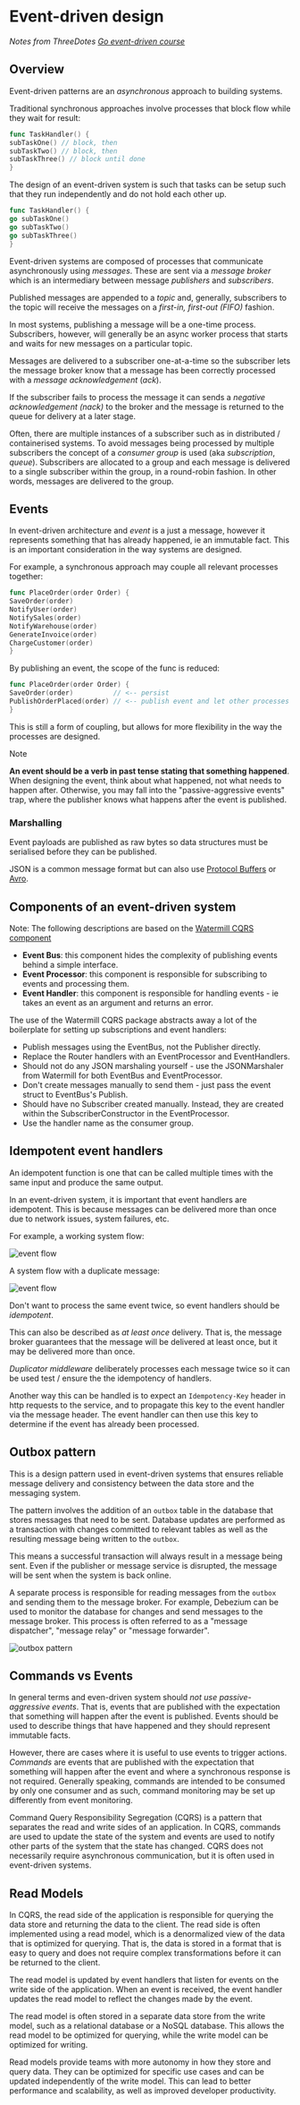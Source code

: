 # Event-driven design

*Notes from ThreeDotes [Go event-driven course](https://academy.threedots.tech/trainings/go-event-driven)*

## Overview

Event-driven patterns are an *asynchronous* approach to building systems.

Traditional synchronous approaches involve processes that block flow while they wait for result:

```go
func TaskHandler() {
subTaskOne() // block, then 
subTaskTwo() // block, then
subTaskThree() // block until done
}
```

The design of an event-driven system is such that tasks can be setup such that they run independently and do not hold
each other up.

```go
func TaskHandler() {
go subTaskOne()
go subTaskTwo()
go subTaskThree()
}
```

Event-driven systems are composed of processes that communicate asynchronously using *messages*. These are sent via a
*message broker* which is an intermediary between message *publishers* and *subscribers*.

Published messages are appended to a *topic* and, generally, subscribers to the topic will receive the messages on a
*first-in, first-out (FIFO)* fashion.

In most systems, publishing a message will be a one-time process. Subscribers, however, will generally be an async
worker process that starts and waits for new messages on a particular topic.

Messages are delivered to a subscriber one-at-a-time so the subscriber lets the message broker know that a message has
been correctly processed with a *message acknowledgement* (*ack*).

If the subscriber fails to process the message it can sends a *negative acknowledgement (nack)* to the broker and the
message is returned to the queue for delivery at a later stage.

Often, there are multiple instances of a subscriber such as in distributed / containerised systems. To avoid messages
being processed by multiple subscribers the concept of a *consumer group* is used (aka *subscription*, *queue*).
Subscribers are allocated to a group and each message is delivered to a single subscriber within the group, in a
round-robin fashion. In other words, messages are delivered to the group.

## Events

In event-driven architecture and *event* is a just a message, however it represents something that has already happened,
ie an immutable fact. This is an important consideration in the way systems are designed.

For example, a synchronous approach may couple all relevant processes together:

```go
func PlaceOrder(order Order) {
SaveOrder(order)
NotifyUser(order)
NotifySales(order)
NotifyWarehouse(order)
GenerateInvoice(order)
ChargeCustomer(order)
}
```

By publishing an event, the scope of the func is reduced:

```go
func PlaceOrder(order Order) {
SaveOrder(order)          // <-- persist
PublishOrderPlaced(order) // <-- publish event and let other processes respond
}
```

This is still a form of coupling, but allows for more flexibility in the way the processes are designed.



> [!NOTE]
>
> **An event should be a verb in past tense stating that something happened**. When designing the event, think about
> what happened, not what needs to happen after. Otherwise, you may fall into the "passive-aggressive events" trap,
> where
> the publisher knows what happens after the event is published.

### Marshalling

Event payloads are published as raw bytes so data structures must be serialised before they can be published.

JSON is a common message format but can also use [Protocol Buffers](https://protobuf.dev)
or [Avro](https://avro.apache.org).

## Components of an event-driven system

Note: The following descriptions are based on the [Watermill CQRS component](https://watermill.io/docs/cqrs/)

- **Event Bus**: this component hides the complexity of publishing events behind a simple interface.
- **Event Processor**: this component is responsible for subscribing to events and processing them.
- **Event Handler**: this component is responsible for handling events - ie takes an event as an argument and returns an
  error.

The use of the Watermill CQRS package abstracts away a lot of the boilerplate for setting up subscriptions and
event handlers:

- Publish messages using the EventBus, not the Publisher directly.
- Replace the Router handlers with an EventProcessor and EventHandlers.
- Should not do any JSON marshaling yourself - use the JSONMarshaler from Watermill for both EventBus and
  EventProcessor.
- Don't create messages manually to send them - just pass the event struct to EventBus's Publish.
- Should have no Subscriber created manually. Instead, they are created within the SubscriberConstructor in the
  EventProcessor.
- Use the handler name as the consumer group.

## Idempotent event handlers

An idempotent function is one that can be called multiple times with the same input and produce the same output.

In an event-driven system, it is important that event handlers are idempotent. This is because messages can be delivered
more than once due to network issues, system failures, etc.

For example, a working system flow:

![event flow](./event-flow-ok.png)

A system flow with a duplicate message:

![event flow](./event-flow-duplicate.png)

Don't want to process the same event twice, so event handlers should be _idempotent_.

This can also be described as _at least once_ delivery. That is, the message broker guarantees that the message will be
delivered at least once, but it may be delivered more than once.

_Duplicator middleware_ deliberately processes each message twice so it can be used test / ensure the the idempotency
of handlers.

Another way this can be handled is to expect an `Idempotency-Key` header in http requests to the service,
and to propagate this key to the event handler via the message header. The event handler can then use this key to
determine if the event has already been processed.

## Outbox pattern

This is a design pattern used in event-driven systems that ensures reliable message delivery and consistency between the
data store and the messaging system.

The pattern involves the addition of an `outbox` table in the database that stores messages that need to be sent.
Database updates are performed as a transaction with changes committed to relevant tables as well as the resulting
message being written to the `outbox`.

This means a successful transaction will always result in a message being sent. Even if the publisher or message service
is disrupted, the message will be sent when the system is back online.

A separate process is responsible for reading messages from the `outbox` and sending them to the message broker. For
example, Debezium can be used to monitor the database for changes and send messages to the message broker. This process
is often referred to as a "message dispatcher", "message relay" or "message forwarder".

![outbox pattern](./outbox-pattern.png)

## Commands vs Events

In general terms and even-driven system should _not use passive-aggressive events_. That is, events that are published
with the expectation that something will happen after the event is published. Events should be used to describe things
that have happened and they should represent immutable facts.

However, there are cases where it is useful to use events to trigger actions. _Commands_ are events that are published
with the expectation that something will happen after the event and where a synchronous response is not required.
Generally speaking, commands are intended to be consumed by only one consumer and as such, command monitoring may be set
up differently from event monitoring.

Command Query Responsibility Segregation (CQRS) is a pattern that separates the read and write sides of an application.
In CQRS, commands are used to update the state of the system and events are used to notify other parts of the system
that the state has changed. CQRS does not necessarily require asynchronous communication, but it is often used in
event-driven systems.

## Read Models

In CQRS, the read side of the application is responsible for querying the data store and returning the data to the
client. The read side is often implemented using a read model, which is a denormalized view of the data that is
optimized for querying. That is, the data is stored in a format that is easy to query and does not require complex 
transformations before it can be returned to the client.

The read model is updated by event handlers that listen for events on the write side of the application. When an event 
is received, the event handler updates the read model to reflect the changes made by the event.

The read model is often stored in a separate data store from the write model, such as a relational database or a 
NoSQL database. This allows the read model to be optimized for querying, while the write model can be optimized for 
writing.

Read models provide teams with more autonomy in how they store and query data. They can be optimized for specific 
use cases and can be updated independently of the write model. This can lead to better performance and scalability, 
as well as improved developer productivity.





